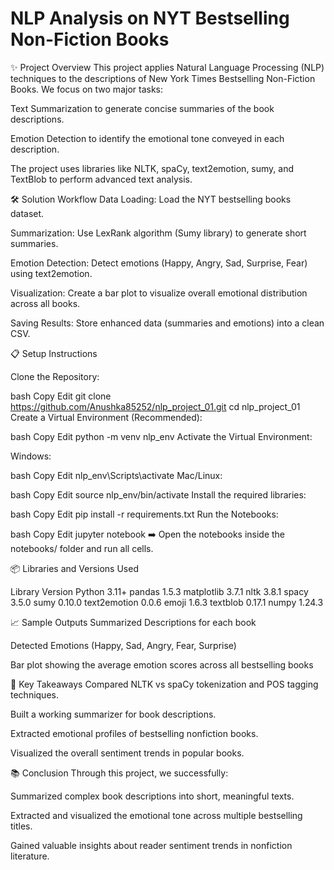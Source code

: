 # NLP Analysis on NYT Bestselling Non-Fiction Books

✨ Project Overview
This project applies Natural Language Processing (NLP) techniques to the descriptions of New York Times Bestselling Non-Fiction Books.
We focus on two major tasks:

Text Summarization to generate concise summaries of the book descriptions.

Emotion Detection to identify the emotional tone conveyed in each description.

The project uses libraries like NLTK, spaCy, text2emotion, sumy, and TextBlob to perform advanced text analysis.

🛠️ Solution Workflow
Data Loading: Load the NYT bestselling books dataset.

Summarization: Use LexRank algorithm (Sumy library) to generate short summaries.

Emotion Detection: Detect emotions (Happy, Angry, Sad, Surprise, Fear) using text2emotion.

Visualization: Create a bar plot to visualize overall emotional distribution across all books.

Saving Results: Store enhanced data (summaries and emotions) into a clean CSV.


📋 Setup Instructions

Clone the Repository:

bash
Copy
Edit
git clone https://github.com/Anushka85252/nlp_project_01.git
cd nlp_project_01
Create a Virtual Environment (Recommended):

bash
Copy
Edit
python -m venv nlp_env
Activate the Virtual Environment:

Windows:

bash
Copy
Edit
nlp_env\Scripts\activate
Mac/Linux:

bash
Copy
Edit
source nlp_env/bin/activate
Install the required libraries:

bash
Copy
Edit
pip install -r requirements.txt
Run the Notebooks:

bash
Copy
Edit
jupyter notebook
➡️ Open the notebooks inside the notebooks/ folder and run all cells.

📦 Libraries and Versions Used

Library	Version
Python	3.11+
pandas	1.5.3
matplotlib	3.7.1
nltk	3.8.1
spacy	3.5.0
sumy	0.10.0
text2emotion	0.0.6
emoji	1.6.3
textblob	0.17.1
numpy	1.24.3


📈 Sample Outputs
Summarized Descriptions for each book

Detected Emotions (Happy, Sad, Angry, Fear, Surprise)

Bar plot showing the average emotion scores across all bestselling books

🎯 Key Takeaways
Compared NLTK vs spaCy tokenization and POS tagging techniques.

Built a working summarizer for book descriptions.

Extracted emotional profiles of bestselling nonfiction books.

Visualized the overall sentiment trends in popular books.

📚 Conclusion
Through this project, we successfully:

Summarized complex book descriptions into short, meaningful texts.

Extracted and visualized the emotional tone across multiple bestselling titles.

Gained valuable insights about reader sentiment trends in nonfiction literature.

